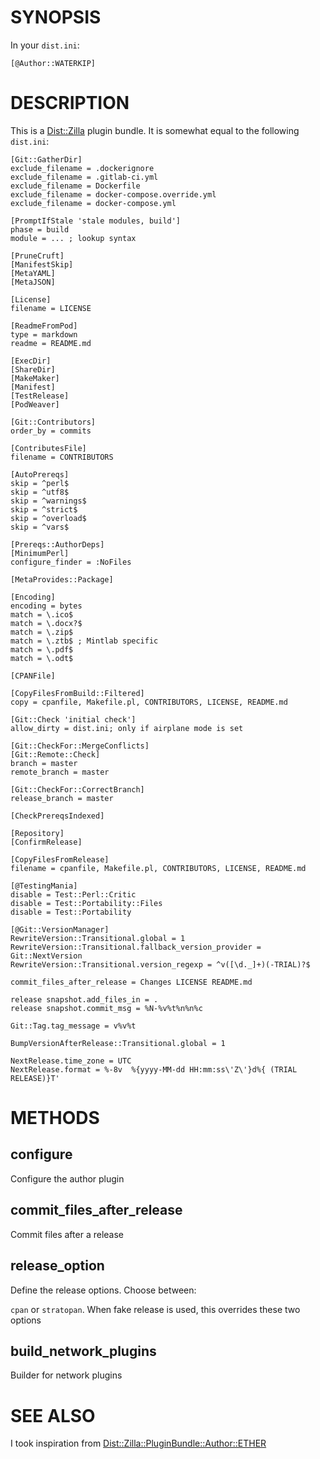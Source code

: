 # SYNOPSIS

In your `dist.ini`:

    [@Author::WATERKIP]

# DESCRIPTION

This is a [Dist::Zilla](https://metacpan.org/pod/Dist%3A%3AZilla) plugin bundle. It is somewhat equal to the
following `dist.ini`:

    [Git::GatherDir]
    exclude_filename = .dockerignore
    exclude_filename = .gitlab-ci.yml
    exclude_filename = Dockerfile
    exclude_filename = docker-compose.override.yml
    exclude_filename = docker-compose.yml

    [PromptIfStale 'stale modules, build']
    phase = build
    module = ... ; lookup syntax

    [PruneCruft]
    [ManifestSkip]
    [MetaYAML]
    [MetaJSON]

    [License]
    filename = LICENSE

    [ReadmeFromPod]
    type = markdown
    readme = README.md

    [ExecDir]
    [ShareDir]
    [MakeMaker]
    [Manifest]
    [TestRelease]
    [PodWeaver]

    [Git::Contributors]
    order_by = commits

    [ContributesFile]
    filename = CONTRIBUTORS

    [AutoPrereqs]
    skip = ^perl$
    skip = ^utf8$
    skip = ^warnings$
    skip = ^strict$
    skip = ^overload$
    skip = ^vars$

    [Prereqs::AuthorDeps]
    [MinimumPerl]
    configure_finder = :NoFiles

    [MetaProvides::Package]

    [Encoding]
    encoding = bytes
    match = \.ico$
    match = \.docx?$
    match = \.zip$
    match = \.ztb$ ; Mintlab specific
    match = \.pdf$
    match = \.odt$

    [CPANFile]

    [CopyFilesFromBuild::Filtered]
    copy = cpanfile, Makefile.pl, CONTRIBUTORS, LICENSE, README.md

    [Git::Check 'initial check']
    allow_dirty = dist.ini; only if airplane mode is set

    [Git::CheckFor::MergeConflicts]
    [Git::Remote::Check]
    branch = master
    remote_branch = master

    [Git::CheckFor::CorrectBranch]
    release_branch = master

    [CheckPrereqsIndexed]

    [Repository]
    [ConfirmRelease]

    [CopyFilesFromRelease]
    filename = cpanfile, Makefile.pl, CONTRIBUTORS, LICENSE, README.md

    [@TestingMania]
    disable = Test::Perl::Critic
    disable = Test::Portability::Files
    disable = Test::Portability

    [@Git::VersionManager]
    RewriteVersion::Transitional.global = 1
    RewriteVersion::Transitional.fallback_version_provider = Git::NextVersion
    RewriteVersion::Transitional.version_regexp = ^v([\d._]+)(-TRIAL)?$

    commit_files_after_release = Changes LICENSE README.md

    release snapshot.add_files_in = .
    release snapshot.commit_msg = %N-%v%t%n%n%c

    Git::Tag.tag_message = v%v%t

    BumpVersionAfterRelease::Transitional.global = 1

    NextRelease.time_zone = UTC
    NextRelease.format = %-8v  %{yyyy-MM-dd HH:mm:ss\'Z\'}d%{ (TRIAL RELEASE)}T'

# METHODS

## configure

Configure the author plugin

## commit\_files\_after\_release

Commit files after a release

## release\_option

Define the release options. Choose between:

`cpan` or `stratopan`. When fake release is used, this overrides these two options

## build\_network\_plugins

Builder for network plugins

# SEE ALSO

I took inspiration from [Dist::Zilla::PluginBundle::Author::ETHER](https://metacpan.org/pod/Dist%3A%3AZilla%3A%3APluginBundle%3A%3AAuthor%3A%3AETHER)
